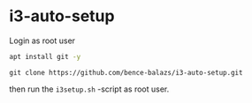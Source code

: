 # i3-auto-setup

Login as root user

```sh
apt install git -y
```

```
git clone https://github.com/bence-balazs/i3-auto-setup.git
```

then run the ```i3setup.sh``` -script as root user.
